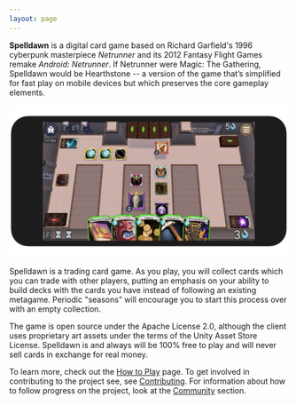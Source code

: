 ```yaml
---
layout: page
---
```


**Spelldawn** is a digital card game based on Richard Garfield's 1996 cyberpunk masterpiece  _Netrunner_ and its 2012 Fantasy Flight Games remake _Android: Netrunner_. If Netrunner were Magic: The Gathering, Spelldawn would be Hearthstone -- a version of the game that’s simplified for fast play on mobile devices but which preserves the core gameplay elements.

![Screenshot of a game in progress](/assets/images/sampleGame.png)

Spelldawn is a trading card game. As you play, you will collect cards which you can trade with other players, putting an emphasis on your ability to build decks with the cards you have instead of following an existing metagame. Periodic "seasons" will encourage you to start this process over with an empty collection.

The game is open source under the Apache License 2.0, although the client uses
proprietary art assets under the terms of the Unity Asset Store License.
Spelldawn is and always will be 100% free to play and will never sell cards in exchange for
real money.

To learn more, check out the [How to Play](/pages/how_to_play.html) page. To get involved in contributing to the project see, see [Contributing](/pages/contributing.html). For information about how to follow progress on the project, look at the [Community](/pages/community.html) section.
